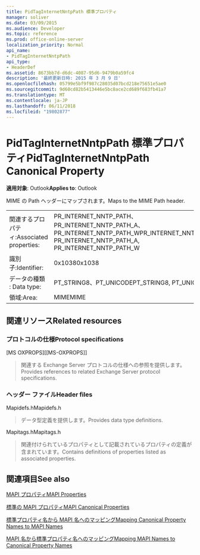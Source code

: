 ```yaml
---
title: PidTagInternetNntpPath 標準プロパティ
manager: soliver
ms.date: 03/09/2015
ms.audience: Developer
ms.topic: reference
ms.prod: office-online-server
localization_priority: Normal
api_name:
- PidTagInternetNntpPath
api_type:
- HeaderDef
ms.assetid: 8673bb7d-d6dc-4087-95d6-9479b0a59fc4
description: '最終更新日時: 2015 年 3 月 9 日'
ms.openlocfilehash: 05799e5bf9f987c28035d07bcd218e75651e5ae0
ms.sourcegitcommit: 9d60cd82b5413446e5bc8ace2cd689f683fb41a7
ms.translationtype: MT
ms.contentlocale: ja-JP
ms.lasthandoff: 06/11/2018
ms.locfileid: "19802877"
---
```

# <a name="pidtaginternetnntppath-canonical-property"></a><span data-ttu-id="9e296-103">PidTagInternetNntpPath 標準プロパティ</span><span class="sxs-lookup"><span data-stu-id="9e296-103">PidTagInternetNntpPath Canonical Property</span></span>

  
  
<span data-ttu-id="9e296-104">**適用対象**: Outlook</span><span class="sxs-lookup"><span data-stu-id="9e296-104">**Applies to**: Outlook</span></span> 
  
<span data-ttu-id="9e296-105">MIME の Path ヘッダーにマップされます。</span><span class="sxs-lookup"><span data-stu-id="9e296-105">Maps to the MIME Path header.</span></span>
  
|||
|:-----|:-----|
|<span data-ttu-id="9e296-106">関連するプロパティ:</span><span class="sxs-lookup"><span data-stu-id="9e296-106">Associated properties:</span></span>  <br/> |<span data-ttu-id="9e296-107">PR_INTERNET_NNTP_PATH、PR_INTERNET_NNTP_PATH_A、PR_INTERNET_NNTP_PATH_W</span><span class="sxs-lookup"><span data-stu-id="9e296-107">PR_INTERNET_NNTP_PATH, PR_INTERNET_NNTP_PATH_A, PR_INTERNET_NNTP_PATH_W</span></span>  <br/> |
|<span data-ttu-id="9e296-108">識別子:</span><span class="sxs-lookup"><span data-stu-id="9e296-108">Identifier:</span></span>  <br/> |<span data-ttu-id="9e296-109">0x1038</span><span class="sxs-lookup"><span data-stu-id="9e296-109">0x1038</span></span>  <br/> |
|<span data-ttu-id="9e296-110">データの種類 : </span><span class="sxs-lookup"><span data-stu-id="9e296-110">Data type:</span></span>  <br/> |<span data-ttu-id="9e296-111">PT_STRING8、PT_UNICODE</span><span class="sxs-lookup"><span data-stu-id="9e296-111">PT_STRING8, PT_UNICODE</span></span>  <br/> |
|<span data-ttu-id="9e296-112">領域:</span><span class="sxs-lookup"><span data-stu-id="9e296-112">Area:</span></span>  <br/> |<span data-ttu-id="9e296-113">MIME</span><span class="sxs-lookup"><span data-stu-id="9e296-113">MIME</span></span>  <br/> |
   
## <a name="related-resources"></a><span data-ttu-id="9e296-114">関連リソース</span><span class="sxs-lookup"><span data-stu-id="9e296-114">Related resources</span></span>

### <a name="protocol-specifications"></a><span data-ttu-id="9e296-115">プロトコルの仕様</span><span class="sxs-lookup"><span data-stu-id="9e296-115">Protocol specifications</span></span>

<span data-ttu-id="9e296-116">[MS OXPROPS]</span><span class="sxs-lookup"><span data-stu-id="9e296-116">[[MS-OXPROPS]]</span></span> 
  
> <span data-ttu-id="9e296-117">関連する Exchange Server プロトコルの仕様への参照を提供します。</span><span class="sxs-lookup"><span data-stu-id="9e296-117">Provides references to related Exchange Server protocol specifications.</span></span>
    
### <a name="header-files"></a><span data-ttu-id="9e296-118">ヘッダー ファイル</span><span class="sxs-lookup"><span data-stu-id="9e296-118">Header files</span></span>

<span data-ttu-id="9e296-119">Mapidefs.h</span><span class="sxs-lookup"><span data-stu-id="9e296-119">Mapidefs.h</span></span>
  
> <span data-ttu-id="9e296-120">データ型定義を提供します。</span><span class="sxs-lookup"><span data-stu-id="9e296-120">Provides data type definitions.</span></span>
    
<span data-ttu-id="9e296-121">Mapitags.h</span><span class="sxs-lookup"><span data-stu-id="9e296-121">Mapitags.h</span></span>
  
> <span data-ttu-id="9e296-122">関連付けられているプロパティとして記載されているプロパティの定義が含まれています。</span><span class="sxs-lookup"><span data-stu-id="9e296-122">Contains definitions of properties listed as associated properties.</span></span>
    
## <a name="see-also"></a><span data-ttu-id="9e296-123">関連項目</span><span class="sxs-lookup"><span data-stu-id="9e296-123">See also</span></span>



[<span data-ttu-id="9e296-124">MAPI プロパティ</span><span class="sxs-lookup"><span data-stu-id="9e296-124">MAPI Properties</span></span>](mapi-properties.md)
  
[<span data-ttu-id="9e296-125">標準の MAPI プロパティ</span><span class="sxs-lookup"><span data-stu-id="9e296-125">MAPI Canonical Properties</span></span>](mapi-canonical-properties.md)
  
[<span data-ttu-id="9e296-126">標準プロパティ名から MAPI 名へのマッピング</span><span class="sxs-lookup"><span data-stu-id="9e296-126">Mapping Canonical Property Names to MAPI Names</span></span>](mapping-canonical-property-names-to-mapi-names.md)
  
[<span data-ttu-id="9e296-127">MAPI 名から標準プロパティ名へのマッピング</span><span class="sxs-lookup"><span data-stu-id="9e296-127">Mapping MAPI Names to Canonical Property Names</span></span>](mapping-mapi-names-to-canonical-property-names.md)

